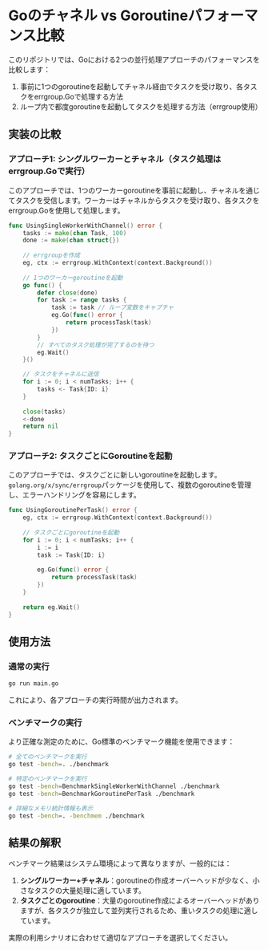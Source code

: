# Goのチャネル vs Goroutineパフォーマンス比較

このリポジトリでは、Goにおける2つの並行処理アプローチのパフォーマンスを比較します：

1. 事前に1つのgoroutineを起動してチャネル経由でタスクを受け取り、各タスクをerrgroup.Goで処理する方法
2. ループ内で都度goroutineを起動してタスクを処理する方法（errgroup使用）

## 実装の比較

### アプローチ1: シングルワーカーとチャネル（タスク処理はerrgroup.Goで実行）

このアプローチでは、1つのワーカーgoroutineを事前に起動し、チャネルを通じてタスクを受信します。ワーカーはチャネルからタスクを受け取り、各タスクをerrgroup.Goを使用して処理します。

```go
func UsingSingleWorkerWithChannel() error {
    tasks := make(chan Task, 100)
    done := make(chan struct{})
    
    // errgroupを作成
    eg, ctx := errgroup.WithContext(context.Background())
    
    // 1つのワーカーgoroutineを起動
    go func() {
        defer close(done)
        for task := range tasks {
            task := task // ループ変数をキャプチャ
            eg.Go(func() error {
                return processTask(task)
            })
        }
        // すべてのタスク処理が完了するのを待つ
        eg.Wait()
    }()

    // タスクをチャネルに送信
    for i := 0; i < numTasks; i++ {
        tasks <- Task{ID: i}
    }
    
    close(tasks)
    <-done
    return nil
}
```

### アプローチ2: タスクごとにGoroutineを起動

このアプローチでは、タスクごとに新しいgoroutineを起動します。`golang.org/x/sync/errgroup`パッケージを使用して、複数のgoroutineを管理し、エラーハンドリングを容易にします。

```go
func UsingGoroutinePerTask() error {
    eg, ctx := errgroup.WithContext(context.Background())
    
    // タスクごとにgoroutineを起動
    for i := 0; i < numTasks; i++ {
        i := i
        task := Task{ID: i}
        
        eg.Go(func() error {
            return processTask(task)
        })
    }
    
    return eg.Wait()
}
```

## 使用方法

### 通常の実行

```bash
go run main.go
```

これにより、各アプローチの実行時間が出力されます。

### ベンチマークの実行

より正確な測定のために、Go標準のベンチマーク機能を使用できます：

```bash
# 全てのベンチマークを実行
go test -bench=. ./benchmark

# 特定のベンチマークを実行
go test -bench=BenchmarkSingleWorkerWithChannel ./benchmark
go test -bench=BenchmarkGoroutinePerTask ./benchmark

# 詳細なメモリ統計情報も表示
go test -bench=. -benchmem ./benchmark
```

## 結果の解釈

ベンチマーク結果はシステム環境によって異なりますが、一般的には：

1. **シングルワーカー+チャネル**：goroutineの作成オーバーヘッドが少なく、小さなタスクの大量処理に適しています。
2. **タスクごとのgoroutine**：大量のgoroutine作成によるオーバーヘッドがありますが、各タスクが独立して並列実行されるため、重いタスクの処理に適しています。

実際の利用シナリオに合わせて適切なアプローチを選択してください。 